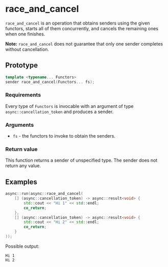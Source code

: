 # race_and_cancel

`race_and_cancel` is an operation that obtains senders using the given functors,
starts all of them concurrently, and cancels the remaining ones when one finishes.

**Note:** `race_and_cancel` does not guarantee that only one sender completes
without cancellation.

## Prototype

```cpp
template <typename... Functors>
sender race_and_cancel(Functors... fs);
```

### Requirements

Every type of `Functors` is invocable with an argument of type `async::cancellation_token`
and produces a sender.

### Arguments

 - `fs` - the functors to invoke to obtain the senders.

### Return value

This function returns a sender of unspecified type. The sender does not return any value.

## Examples

```cpp
async::run(async::race_and_cancel(
	[] (async::cancellation_token) -> async::result<void> {
		std::cout << "Hi 1" << std::endl;
		co_return;
	},
	[] (async::cancellation_token) -> async::result<void> {
		std::cout << "Hi 2" << std::endl;
		co_return;
	}
));
```

Possible output:
```
Hi 1
Hi 2
```
